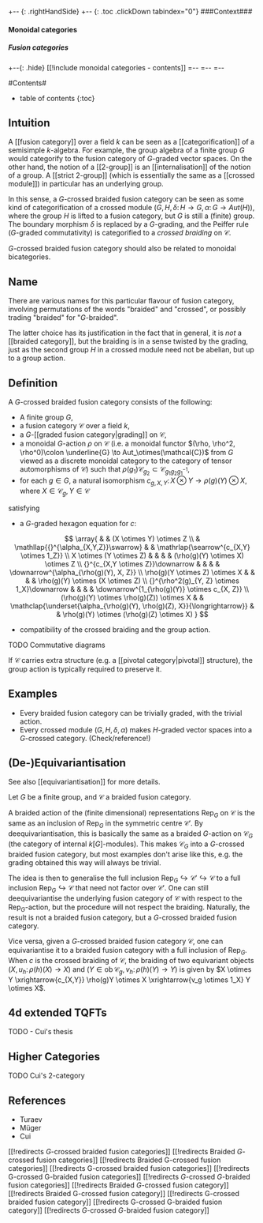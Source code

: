 
+-- {: .rightHandSide}
+-- {: .toc .clickDown tabindex="0"}
###Context###
#### Monoidal categories
##### Fusion categories
+--{: .hide}
[[!include monoidal categories - contents]]
=--
=--
=--

#Contents#
* table of contents 
{:toc}

## Intuition

A [[fusion category]] over a field $k$ can be seen as a [[categorification]] of a semisimple $k$-algebra. For example, the group algebra of a finite group $G$ would categorify to the fusion category of $G$-graded vector spaces. On the other hand, the notion of a [[2-group]] is an [[internalisation]] of the notion of a group. A [[strict 2-group]] (which is essentially the same as a [[crossed module]]) in particular has an underlying group.

In this sense, a $G$-crossed braided fusion category can be seen as some kind of categorification of a crossed module $(G, H, \delta\colon H \to G, \alpha\colon G \to Aut(H))$, where the group $H$ is lifted to a fusion category, but $G$ is still a (finite) group. The boundary morphism $\delta$ is replaced by a $G$-grading, and the Peiffer rule ($G$-graded commutativity) is categorified to a _crossed braiding_ on $\mathcal{C}$.

$G$-crossed braided fusion category should also be related to monoidal bicategories.

## Name

There are various names for this particular flavour of fusion category,
involving permutations of the words "braided" and "crossed", or possibly trading "braided" for "$G$-braided".

The latter choice has its justification in the fact that in general, it is _not_ a [[braided category]], but the braiding is in a sense twisted by the grading, just as the second group $H$ in a crossed module need not be abelian, but up to a group action.

## Definition

A $G$-crossed braided fusion category consists of the following:

* A finite group $G$,
* a fusion category $\mathcal{C}$ over a field $k$,
* a $G$-[[graded fusion category|grading]] on $\mathcal{C}$,
* a monoidal $G$-action $\rho$ on $\mathcal{C}$ (i.e. a monoidal functor $(\rho, \rho^2, \rho^0)\colon \underline{G} \to Aut_\otimes(\mathcal{C})$ from $G$ viewed as a discrete monoidal category to the category of tensor automorphisms of $\mathcal{C}$)
such that $\rho(g_1)\mathcal{C}_{g_2} \subset \mathcal{C}_{g_1g_2g_1^{-1}}$,
* for each $g \in G$, a natural isomorphism $c_{g,X,Y}\colon X \otimes Y \to \rho(g)(Y) \otimes X$, where $X \in \mathcal{C}_g, Y \in \mathcal{C}$

satisfying

* a $G$-graded hexagon equation for $c$:

$$
  \array{
      &
        & (X \otimes Y) \otimes Z
    \\
      & \mathllap{{}^{\alpha_{X,Y,Z}}\swarrow}
        &
          & \mathrlap{\searrow^{c_{X,Y} \otimes 1_Z}}
    \\
    X \otimes (Y \otimes Z)
      &
        &
          &
            & (\rho(g)(Y) \otimes X) \otimes Z
    \\
    {}^{c_{X,Y \otimes Z}}\downarrow
      &
        &
          &
            & \downarrow^{\alpha_{\rho(g)(Y), X, Z}}
    \\
    \rho(g)(Y \otimes Z) \otimes X
      &
        &
          &
            & \rho(g)(Y) \otimes (X \otimes Z)
    \\
    {}^{\rho^2(g)_{Y, Z} \otimes 1_X}\downarrow
      &
        &
          &
            & \downarrow^{1_{\rho(g)(Y)} \otimes c_{X, Z}}
    \\
    (\rho(g)(Y) \otimes \rho(g)(Z)) \otimes X
      &
        & \mathclap{\underset{\alpha_{\rho(g)(Y), \rho(g)(Z), X}}{\longrightarrow}}
          &
            & \rho(g)(Y) \otimes (\rho(g)(Z) \otimes X)
  }
$$

* compatibility of the crossed braiding and the group action.

TODO Commutative diagrams

If $\mathcal{C}$ carries extra structure (e.g. a [[pivotal category|pivotal]] structure), the group action is typically required to preserve it.

## Examples

* Every braided fusion category can be trivially graded, with the trivial action.
* Every crossed module $(G, H, \delta, \alpha)$ makes $H$-graded vector spaces into a $G$-crossed category. (Check/reference!)

## (De-)Equivariantisation

See also [[equivariantisation]] for more details.

Let $G$ be a finite group, and $\mathcal{C}$ a braided fusion category.

A braided action of the (finite dimensional) representations $\operatorname{Rep}_G$ on $\mathcal{C}$ is the same as an inclusion of $\operatorname{Rep}_G$ in the symmetric centre $\mathcal{C}'$. By deequivariantisation, this is basically the same as a braided $G$-action on $\mathcal{C}_G$ (the category of internal $k[G]$-modules).
This makes $\mathcal{C}_G$ into a $G$-crossed braided fusion category, but most examples don't arise like this, e.g. the grading obtained this way will always be trivial.

The idea is then to generalise the full inclusion $\operatorname{Rep}_G \hookrightarrow \mathcal{C}' \hookrightarrow \mathcal{C}$ to a full inclusion $\operatorname{Rep}_G \hookrightarrow \mathcal{C}$ that need not factor over $\mathcal{C}'$.
One can still deequivariantise the underlying fusion category of $\mathcal{C}$ with respect to the $\operatorname{Rep}_G$-action, but the procedure will not respect the braiding. Naturally, the result is not a braided fusion category, but a $G$-crossed braided fusion category.

Vice versa, given a $G$-crossed braided fusion category $\mathcal{C}$, one can equivariantise it to a braided fusion category with a full inclusion of $\operatorname{Rep}_G$. When $c$ is the crossed braiding of $\mathcal{C}$, the braiding of two equivariant objects $(X, u_h\colon \rho(h)(X) \to X)$ and $(Y \in \operatorname{ob} \mathcal{C}_g, v_h\colon \rho(h)(Y) \to Y)$ is given by $X \otimes Y \xrightarrow{c_{X,Y}} \rho(g)Y \otimes X \xrightarrow{v_g \otimes 1_X} Y \otimes X$.

## 4d extended TQFTs

TODO - Cui's thesis

## Higher Categories

TODO Cui's 2-category

## References

* Turaev
* Müger
* Cui

[[!redirects $G$-crossed braided fusion categories]]
[[!redirects Braided $G$-crossed fusion categories]]
[[!redirects Braided G-crossed fusion categories]]
[[!redirects G-crossed braided fusion categories]]
[[!redirects G-crossed G-braided fusion categories]]
[[!redirects $G$-crossed $G$-braided fusion categories]]
[[!redirects Braided $G$-crossed fusion category]]
[[!redirects Braided G-crossed fusion category]]
[[!redirects G-crossed braided fusion category]]
[[!redirects G-crossed G-braided fusion category]]
[[!redirects $G$-crossed $G$-braided fusion category]]

